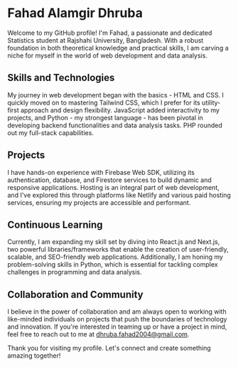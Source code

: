 # Fahad Alamgir Dhruba

Welcome to my GitHub profile! I'm Fahad, a passionate and dedicated Statistics student at Rajshahi University, Bangladesh. With a robust foundation in both theoretical knowledge and practical skills, I am carving a niche for myself in the world of web development and data analysis.

## Skills and Technologies
My journey in web development began with the basics - HTML and CSS. I quickly moved on to mastering Tailwind CSS, which I prefer for its utility-first approach and design flexibility. JavaScript added interactivity to my projects, and Python - my strongest language - has been pivotal in developing backend functionalities and data analysis tasks. PHP rounded out my full-stack capabilities.

## Projects
I have hands-on experience with Firebase Web SDK, utilizing its authentication, database, and Firestore services to build dynamic and responsive applications. Hosting is an integral part of web development, and I've explored this through platforms like Netlify and various paid hosting services, ensuring my projects are accessible and performant.

## Continuous Learning
Currently, I am expanding my skill set by diving into React.js and Next.js, two powerful libraries/frameworks that enable the creation of user-friendly, scalable, and SEO-friendly web applications. Additionally, I am honing my problem-solving skills in Python, which is essential for tackling complex challenges in programming and data analysis.

## Collaboration and Community
I believe in the power of collaboration and am always open to working with like-minded individuals on projects that push the boundaries of technology and innovation. If you're interested in teaming up or have a project in mind, feel free to reach out to me at dhruba.fahad2004@gmail.com.

Thank you for visiting my profile. Let's connect and create something amazing together!
